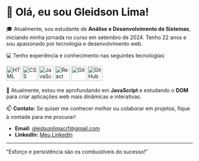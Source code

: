 # 👋 Olá, eu sou Gleidson Lima!

🎓 Atualmente, sou estudante de **Análise e Desenvolvimento de Sistemas**, iniciando minha jornada no curso em setembro de 2024. Tenho 22 anos e sou apaixonado por tecnologia e desenvolvimento web.

💻 Tenho experiência e conhecimento nas seguintes tecnologias:

<p>
  <img src="https://cdn.jsdelivr.net/gh/devicons/devicon/icons/html5/html5-original.svg" alt="HTML" width="40" height="40"/>
  <img src="https://cdn.jsdelivr.net/gh/devicons/devicon/icons/css3/css3-original.svg" alt="CSS" width="40" height="40"/>
  <img src="https://cdn.jsdelivr.net/gh/devicons/devicon/icons/javascript/javascript-original.svg" alt="JavaScript" width="40" height="40"/>
  <img src="https://cdn.jsdelivr.net/gh/devicons/devicon/icons/react/react-original.svg" alt="React" width="40" height="40"/>
  <img src="https://cdn.jsdelivr.net/gh/devicons/devicon/icons/git/git-original.svg" alt="Git" width="40" height="40"/>
  <img src="https://cdn.jsdelivr.net/gh/devicons/devicon/icons/github/github-original.svg" alt="GitHub" width="40" height="40"/>
</p>

🌱 Atualmente, estou me aprofundando em **JavaScript** e estudando o **DOM** para criar aplicações web mais dinâmicas e interativas.

📫 **Contato:** Se quiser me conhecer melhor ou colaborar em projetos, fique à vontade para me procurar!
- **Email:** gleidsonlimacrf@gmail.com
- **LinkedIn:** [Meu LinkedIn](https://www.linkedin.com/in/gleidsonsant/)

---

 "Esforço e persistência são os combustíveis do sucesso!" 
